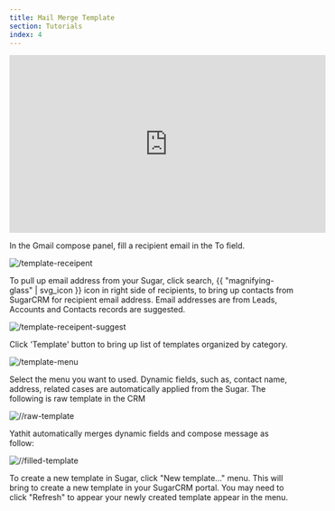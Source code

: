 ```yaml
---
title: Mail Merge Template 
section: Tutorials
index: 4
---
```


<iframe width="560" height="315" src="https://www.youtube.com/embed/ByisDh97d1E?list=PL0ZVs2MTcLP82s0qTsQ3RTZXad_dZCSbU" frameborder="0" allowfullscreen></iframe>

In the Gmail compose panel, fill a recipient email in the To field. 

![/template-receipent](https://yathit-assets.storage.googleapis.com/web/template-receipent.png)

To pull up email address from your Sugar, click search, {{ "magnifying-glass" | svg_icon }} icon in right side of recipients, to bring up contacts from SugarCRM for recipient email address. Email addresses are from Leads, Accounts and Contacts records are suggested.

![/template-receipent-suggest](https://yathit-assets.storage.googleapis.com/web/template-receipent-suggest.png)

Click 'Template' button to bring up list of templates organized by category.

![/template-menu](https://yathit-assets.storage.googleapis.com/web/template-menu.png)

Select the menu you want to used. Dynamic fields, such as, contact name, address, related cases are automatically applied from the Sugar. The following is raw template in the CRM

![//raw-template](https://yathit-assets.storage.googleapis.com/web/raw-template.png)

Yathit automatically merges dynamic fields and compose message as follow:

![//filled-template](https://yathit-assets.storage.googleapis.com/web/filled-template.png)

To create a new template in Sugar, click "New template..." menu. This will bring to create a new template in your SugarCRM portal. You may need to click "Refresh" to appear your newly created template appear in the menu.



